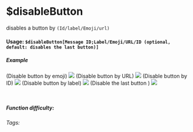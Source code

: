 # $disableButton
disables a button by `(Id/label/Emoji/url)`

#### Usage: `$disableButton[Message ID;Label/Emoji/URL/ID (optional, default: disables the last button)]`

##### Example
(Disable button by emoji)
![](https://cdn.discordapp.com/attachments/914682255346118687/938548624093224960/Screenshot_20220202182740.jpg)
(Disable button by URL)
![](https://cdn.discordapp.com/attachments/914682255346118687/938548624298762310/Screenshot_20220202182855.jpg)
(Disable button by ID)
![](https://cdn.discordapp.com/attachments/914682255346118687/938548624743362560/Screenshot_20220202183406.jpg)
(Disable button by label)
![](https://cdn.discordapp.com/attachments/914682255346118687/938548624525234276/Screenshot_20220202182932.jpg)
(Disable the last button )
![](https://cdn.discordapp.com/attachments/914682255346118687/938548624940482560/Screenshot_20220202183637.jpg)

<br/>

##### Function difficulty: <Badge type="tip" text="Easy" vertical="middle" /> 
###### Tags: <Badge type="tip" text="disable" vertical="middle" /> <Badge type="tip" text="button" vertical="middle" /> <Badge type="tip" text="interaction" vertical="middle" />
